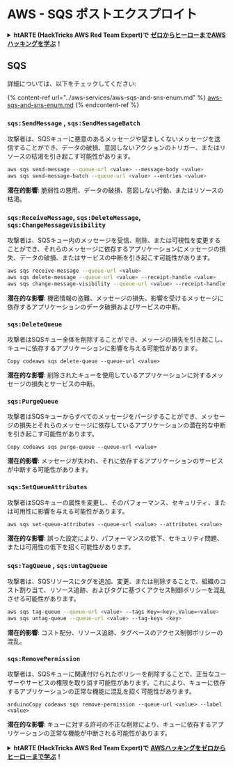 # AWS - SQS ポストエクスプロイト

<details>

<summary><strong>htARTE (HackTricks AWS Red Team Expert)で</strong> <a href="https://training.hacktricks.xyz/courses/arte"><strong>ゼロからヒーローまでAWSハッキングを学ぶ</strong></a><strong>！</strong></summary>

HackTricksをサポートする他の方法:

* **HackTricksにあなたの会社を広告したい**、または**HackTricksをPDFでダウンロードしたい**場合は、[**サブスクリプションプラン**](https://github.com/sponsors/carlospolop)をチェックしてください！
* [**公式PEASS & HackTricksグッズ**](https://peass.creator-spring.com)を入手する
* [**The PEASS Family**](https://opensea.io/collection/the-peass-family)を発見し、独占的な[**NFTs**](https://opensea.io/collection/the-peass-family)のコレクションをチェックする
* 💬 [**Discordグループ**](https://discord.gg/hRep4RUj7f)に**参加する**か、[**テレグラムグループ**](https://t.me/peass)に参加するか、**Twitter** 🐦 [**@carlospolopm**](https://twitter.com/carlospolopm)を**フォローする**。
* [**HackTricks**](https://github.com/carlospolop/hacktricks)と[**HackTricks Cloud**](https://github.com/carlospolop/hacktricks-cloud)のgithubリポジトリにPRを提出して、あなたのハッキングのコツを**共有する**。

</details>

## SQS

詳細については、以下をチェックしてください:

{% content-ref url="../aws-services/aws-sqs-and-sns-enum.md" %}
[aws-sqs-and-sns-enum.md](../aws-services/aws-sqs-and-sns-enum.md)
{% endcontent-ref %}

### `sqs:SendMessage` , `sqs:SendMessageBatch`

攻撃者は、SQSキューに悪意のあるメッセージや望ましくないメッセージを送信することができ、データの破損、意図しないアクションのトリガー、またはリソースの枯渇を引き起こす可能性があります。
```bash
aws sqs send-message --queue-url <value> --message-body <value>
aws sqs send-message-batch --queue-url <value> --entries <value>
```
**潜在的影響**: 脆弱性の悪用、データの破損、意図しない行動、またはリソースの枯渇。

### `sqs:ReceiveMessage`, `sqs:DeleteMessage`,  `sqs:ChangeMessageVisibility`

攻撃者は、SQSキュー内のメッセージを受信、削除、または可視性を変更することができ、それらのメッセージに依存するアプリケーションにメッセージの損失、データの破損、またはサービスの中断を引き起こす可能性があります。
```bash
aws sqs receive-message --queue-url <value>
aws sqs delete-message --queue-url <value> --receipt-handle <value>
aws sqs change-message-visibility --queue-url <value> --receipt-handle <value> --visibility-timeout <value>
```
**潜在的な影響**: 機密情報の盗難、メッセージの損失、影響を受けるメッセージに依存するアプリケーションのデータ破損およびサービスの中断。

### `sqs:DeleteQueue`

攻撃者はSQSキュー全体を削除することができ、メッージの損失を引き起こし、キューに依存するアプリケーションに影響を与える可能性があります。
```arduino
Copy codeaws sqs delete-queue --queue-url <value>
```
**潜在的な影響**: 削除されたキューを使用しているアプリケーションに対するメッセージの損失とサービスの中断。

### `sqs:PurgeQueue`

攻撃者はSQSキューからすべてのメッセージをパージすることができ、メッセージの損失とそれらのメッセージに依存しているアプリケーションの潜在的な中断を引き起こす可能性があります。
```arduino
Copy codeaws sqs purge-queue --queue-url <value>
```
**潜在的影響**: メッセージが失われ、それに依存するアプリケーションのサービスが中断する可能性があります。

### `sqs:SetQueueAttributes`

攻撃者はSQSキューの属性を変更し、そのパフォーマンス、セキュリティ、または可用性に影響を与える可能性があります。
```arduino
aws sqs set-queue-attributes --queue-url <value> --attributes <value>
```
**潜在的な影響**: 誤った設定により、パフォーマンスの低下、セキュリティ問題、または可用性の低下を招く可能性があります。

### `sqs:TagQueue` , `sqs:UntagQueue`

攻撃者は、SQSリソースにタグを追加、変更、または削除することで、組織のコスト割り当て、リソース追跡、およびタグに基づくアクセス制御ポリシーを混乱させる可能性があります。
```bash
aws sqs tag-queue --queue-url <value> --tags Key=<key>,Value=<value>
aws sqs untag-queue --queue-url <value> --tag-keys <key>
```
**潜在的影響**: コスト配分、リソース追跡、タグベースのアクセス制御ポリシーの混乱。

### `sqs:RemovePermission`

攻撃者は、SQSキューに関連付けられたポリシーを削除することで、正当なユーザーやサービスの権限を取り消す可能性があります。これにより、キューに依存するアプリケーションの正常な機能に混乱を招く可能性があります。
```arduino
arduinoCopy codeaws sqs remove-permission --queue-url <value> --label <value>
```
**潜在的な影響**: キューに対する許可の不正な削除により、キューに依存するアプリケーションの正常な機能が中断される可能性があります。

<details>

<summary><strong>htARTE (HackTricks AWS Red Team Expert)で</strong> <a href="https://training.hacktricks.xyz/courses/arte"><strong>AWSハッキングをゼロからヒーローまで学ぶ</strong></a><strong>！</strong></summary>

HackTricksをサポートする他の方法:

* **HackTricksにあなたの会社を広告したい**、または**HackTricksをPDFでダウンロードしたい**場合は、[**サブスクリプションプラン**](https://github.com/sponsors/carlospolop)をチェックしてください！
* [**公式のPEASS & HackTricksグッズ**](https://peass.creator-spring.com)を手に入れる
* [**The PEASS Family**](https://opensea.io/collection/the-peass-family)を発見し、独占的な[**NFTs**](https://opensea.io/collection/the-peass-family)のコレクションをチェックする
* 💬 [**Discordグループ**](https://discord.gg/hRep4RUj7f)に**参加する**か、[**テレグラムグループ**](https://t.me/peass)に参加する、または**Twitter** 🐦 [**@carlospolopm**](https://twitter.com/carlospolopm)を**フォローする**。
* **HackTricks**のGitHubリポジトリ[**HackTricks**](https://github.com/carlospolop/hacktricks)と[**HackTricks Cloud**](https://github.com/carlospolop/hacktricks-cloud)にPRを提出して、あなたのハッキングのコツを共有する。

</details>
